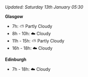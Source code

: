 *Updated: Saturday 13th January 05:30*

**Glasgow**

* 7h: :partly_sunny: Partly Cloudy
* 8h - 10h: :cloud: Cloudy
* 11h - 15h: :partly_sunny: Partly Cloudy
* 16h - 18h: :cloud: Cloudy

**Edinburgh**

* 7h - 18h: :cloud: Cloudy
